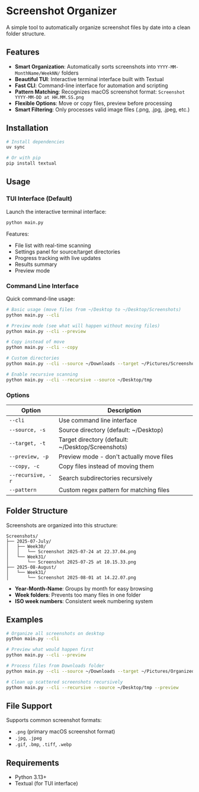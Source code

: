 # Screenshot Organizer

A simple tool to automatically organize screenshot files by date into a clean folder structure.

## Features

- **Smart Organization**: Automatically sorts screenshots into `YYYY-MM-MonthName/WeekNN/` folders
- **Beautiful TUI**: Interactive terminal interface built with Textual
- **Fast CLI**: Command-line interface for automation and scripting
- **Pattern Matching**: Recognizes macOS screenshot format: `Screenshot YYYY-MM-DD at HH.MM.SS.png`
- **Flexible Options**: Move or copy files, preview before processing
- **Smart Filtering**: Only processes valid image files (.png, .jpg, .jpeg, etc.)

## Installation

```bash
# Install dependencies
uv sync

# Or with pip
pip install textual
```

## Usage

### TUI Interface (Default)

Launch the interactive terminal interface:

```bash
python main.py
```

Features:
- File list with real-time scanning
- Settings panel for source/target directories
- Progress tracking with live updates
- Results summary
- Preview mode

### Command Line Interface

Quick command-line usage:

```bash
# Basic usage (move files from ~/Desktop to ~/Desktop/Screenshots)
python main.py --cli

# Preview mode (see what will happen without moving files)
python main.py --cli --preview

# Copy instead of move
python main.py --cli --copy

# Custom directories
python main.py --cli --source ~/Downloads --target ~/Pictures/Screenshots

# Enable recursive scanning
python main.py --cli --recursive --source ~/Desktop/tmp
```

### Options

| Option | Description |
|--------|-------------|
| `--cli` | Use command line interface |
| `--source, -s` | Source directory (default: ~/Desktop) |
| `--target, -t` | Target directory (default: ~/Desktop/Screenshots) |
| `--preview, -p` | Preview mode - don't actually move files |
| `--copy, -c` | Copy files instead of moving them |
| `--recursive, -r` | Search subdirectories recursively |
| `--pattern` | Custom regex pattern for matching files |

## Folder Structure

Screenshots are organized into this structure:

```
Screenshots/
├── 2025-07-July/
│   ├── Week30/
│   │   └── Screenshot 2025-07-24 at 22.37.04.png
│   └── Week31/
│       └── Screenshot 2025-07-25 at 10.15.33.png
├── 2025-08-August/
│   └── Week31/
│       └── Screenshot 2025-08-01 at 14.22.07.png
```

- **Year-Month-Name**: Groups by month for easy browsing
- **Week folders**: Prevents too many files in one folder
- **ISO week numbers**: Consistent week numbering system

## Examples

```bash
# Organize all screenshots on desktop
python main.py --cli

# Preview what would happen first
python main.py --cli --preview

# Process files from Downloads folder
python main.py --cli --source ~/Downloads --target ~/Pictures/Organized

# Clean up scattered screenshots recursively
python main.py --cli --recursive --source ~/Desktop/tmp --preview
```

## File Support

Supports common screenshot formats:
- `.png` (primary macOS screenshot format)
- `.jpg`, `.jpeg`
- `.gif`, `.bmp`, `.tiff`, `.webp`

## Requirements

- Python 3.13+
- Textual (for TUI interface)